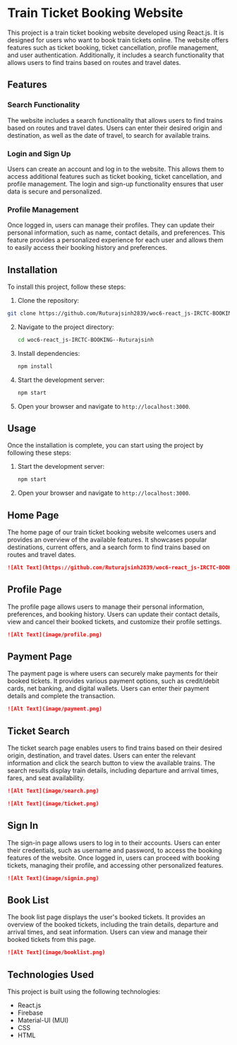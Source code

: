 # Train Ticket Booking Website
This project is a train ticket booking website developed using React.js. It is designed for users who want to book train tickets online. The website offers features such as ticket booking, ticket cancellation, profile management, and user authentication. Additionally, it includes a search functionality that allows users to find trains based on routes and travel dates.

## Features

### Search Functionality
The website includes a search functionality that allows users to find trains based on routes and travel dates. Users can enter their desired origin and destination, as well as the date of travel, to search for available trains.

### Login and Sign Up
Users can create an account and log in to the website. This allows them to access additional features such as ticket booking, ticket cancellation, and profile management. The login and sign-up functionality ensures that user data is secure and personalized.

### Profile Management
Once logged in, users can manage their profiles. They can update their personal information, such as name, contact details, and preferences. This feature provides a personalized experience for each user and allows them to easily access their booking history and preferences.

## Installation

To install this project, follow these steps:

1. Clone the repository:

```sh
git clone https://github.com/Ruturajsinh2839/woc6-react_js-IRCTC-BOOKING--Ruturajsinh.git
```

2. Navigate to the project directory:
    ```sh
    cd woc6-react_js-IRCTC-BOOKING--Ruturajsinh
    ```

3. Install dependencies:
    ```sh
    npm install
    ```

4. Start the development server:
    ```sh
    npm start
    ```

5. Open your browser and navigate to `http://localhost:3000`.

## Usage

Once the installation is complete, you can start using the project by following these steps:

1. Start the development server:
    ```sh
    npm start
    ```

2. Open your browser and navigate to `http://localhost:3000`.

## Home Page
The home page of our train ticket booking website welcomes users and provides an overview of the available features. It showcases popular destinations, current offers, and a search form to find trains based on routes and travel dates.

```markdown
![Alt Text](https://github.com/Ruturajsinh2839/woc6-react_js-IRCTC-BOOKING--Ruturajsinh/blob/main/image/home.png)
```


## Profile Page
The profile page allows users to manage their personal information, preferences, and booking history. Users can update their contact details, view and cancel their booked tickets, and customize their profile settings.

```markdown
![Alt Text](image/profile.png)
```

## Payment Page
The payment page is where users can securely make payments for their booked tickets. It provides various payment options, such as credit/debit cards, net banking, and digital wallets. Users can enter their payment details and complete the transaction.

```markdown
![Alt Text](image/payment.png)
```

## Ticket Search
The ticket search page enables users to find trains based on their desired origin, destination, and travel dates. Users can enter the relevant information and click the search button to view the available trains. The search results display train details, including departure and arrival times, fares, and seat availability.

```markdown
![Alt Text](image/search.png)
```
```markdown
![Alt Text](image/ticket.png)
```
## Sign In
The sign-in page allows users to log in to their accounts. Users can enter their credentials, such as username and password, to access the booking features of the website. Once logged in, users can proceed with booking tickets, managing their profile, and accessing other personalized features.

```markdown
![Alt Text](image/signin.png)
```

## Book List
The book list page displays the user's booked tickets. It provides an overview of the booked tickets, including the train details, departure and arrival times, and seat information. Users can view and manage their booked tickets from this page.

```markdown
![Alt Text](image/booklist.png)
```
## Technologies Used

This project is built using the following technologies:

- React.js
- Firebase
- Material-UI (MUI)
- CSS
- HTML
